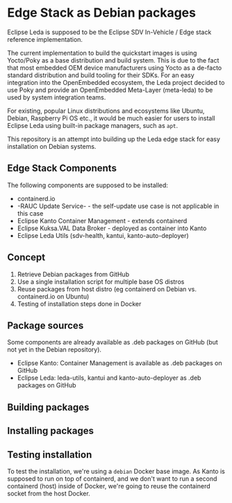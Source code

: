 # Edge Stack as Debian packages

Eclipse Leda is supposed to be the Eclipse SDV In-Vehicle / Edge stack reference implementation.

The current implementation to build the quickstart images is using Yocto/Poky as a base distribution and build system.
This is due to the fact that most embedded OEM device manufacturers using Yocto as a de-facto standard distribution and build tooling for their SDKs. For an easy integration into the OpenEmbedded ecosystem, the Leda project decided to use Poky and provide an OpenEmbedded Meta-Layer (meta-leda) to be used by system integration teams.

For existing, popular Linux distributions and ecosystems like Ubuntu, Debian, Raspberry Pi OS etc., it would be much easier for users to install Eclipse Leda using built-in package managers, such as `apt`.

This repository is an attempt into building up the Leda edge stack for easy installation on Debian systems.

## Edge Stack Components

The following components are supposed to be installed:

- containerd.io
- -RAUC Update Service- - the self-update use case is not applicable in this case
- Eclipse Kanto Container Management - extends containerd
- Eclipse Kuksa.VAL Data Broker - deployed as container into Kanto
- Eclipse Leda Utils (sdv-health, kantui, kanto-auto-deployer)

## Concept

1. Retrieve Debian packages from GitHub
2. Use a single installation script for multiple base OS distros
3. Reuse packages from host distro (eg containerd on Debian vs. containerd.io on Ubuntu)
4. Testing of installation steps done in Docker

## Package sources

Some components are already available as .deb packages on GitHub (but not yet in the Debian repository).

- Eclipse Kanto: Container Management is available as .deb packages on GitHub
- Eclipse Leda: leda-utils, kantui and kanto-auto-deployer as .deb packages on GitHub

## Building packages

## Installing packages

## Testing installation

To test the installation, we're using a `debian` Docker base image.
As Kanto is supposed to run on top of containerd, and we don't want to run a second containerd (host) inside of Docker, we're going to reuse the containerd socket from the host Docker.


